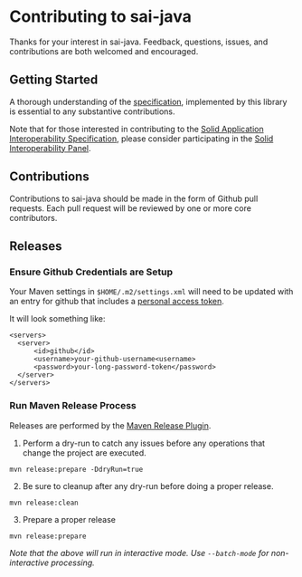 # Contributing to sai-java

Thanks for your interest in sai-java. Feedback, questions, issues, and 
contributions are both welcomed and encouraged.

## Getting Started

A thorough understanding of the [specification](https://solid.github.io/data-interoperability-panel/specification/),
implemented by this library is essential to any substantive contributions.

Note that for those interested in contributing to the 
[Solid Application Interoperability Specification](https://solid.github.io/data-interoperability-panel/specification/),
please consider participating in the [Solid Interoperability Panel](https://github.com/solid/data-interoperability-panel/).

## Contributions

Contributions to sai-java should be made in the form of Github pull requests. Each pull request
will be reviewed by one or more core contributors.

## Releases

### Ensure Github Credentials are Setup

Your Maven settings in `$HOME/.m2/settings.xml` will need to be updated with an entry for github that includes a 
[personal access token](https://docs.github.com/en/authentication/keeping-your-account-and-data-secure/creating-a-personal-access-token).

It will look something like:

```shell
<servers>
  <server>
      <id>github</id>
      <username>your-github-username<username>
      <password>your-long-password-token</password>
  </server>
</servers>
```

### Run Maven Release Process

Releases are performed by the 
[Maven Release Plugin](https://maven.apache.org/maven-release/maven-release-plugin/).

1. Perform a dry-run to catch any issues before any operations that change the project are executed.
   
```shell
mvn release:prepare -DdryRun=true
```

2. Be sure to cleanup after any dry-run before doing a proper release.

```shell
mvn release:clean
```

3. Prepare a proper release

```shell
mvn release:prepare
```

*Note that the above will run in interactive mode. Use `--batch-mode` for non-interactive processing.*